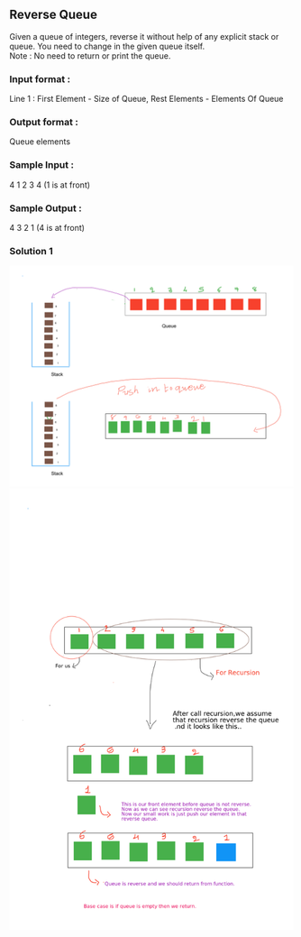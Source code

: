## Reverse Queue
Given a queue of integers, reverse it without help of any explicit stack or queue. You need to change in the given queue itself.<br/>
Note : No need to return or print the queue.<br/>
### Input format :
Line 1 : First Element - Size of Queue, Rest Elements - Elements Of Queue
### Output format :
Queue elements
### Sample Input :
4 1 2 3 4     (1 is at front)
### Sample Output :
4 3 2 1    (4 is at front)


### Solution 1

<img src="reversequeue.png" alt="board">
<img src="reverseQ.png" alt="board">